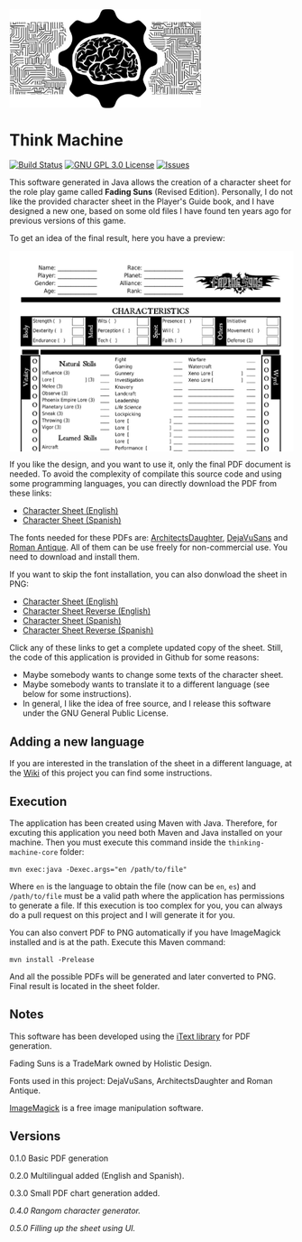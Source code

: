 <img src="./images/ThinkMachine_logo.png" width="340" alt="Think Machine" align="middle"> 

# Think Machine

[![Build Status](https://travis-ci.org/jorgehortelano/TheThinkingMachine.svg?branch=master)](https://travis-ci.org/jorgehortelano/ThinkMachine)
[![GNU GPL 3.0 License](https://img.shields.io/badge/license-GNU_GPL_3.0-brightgreen.svg)](https://github.com/jorgehortelano/ThinkMachine/blob/master/license/gnugpl/license.txt)
[![Issues](https://img.shields.io/github/issues/jorgehortelano/TheThinkingMachine.svg)](https://github.com/jorgehortelano/ThinkMachine/issues)

This software generated in Java allows the creation of a character sheet for the role play game called **Fading Suns** (Revised Edition). Personally, I do not like the provided character sheet in the Player's Guide book, and I have designed a new one, based on some old files I have found ten years ago for previous versions of this game.

To get an idea of the final result, here you have a preview: 

<img src="./images/englishSheetPreview.png" width="600" alt="Fading Suns Character Sheet" align="middle"> 


If you like the design, and you want to use it, only the final PDF document is needed. To avoid the complexity of compilate this source code and using some programming languages, you can directly download the PDF from these links:
- [Character Sheet (English)](https://github.com/jorgehortelano/TheThinkingMachine/blob/master/sheets/FadingSuns_EN.pdf)
- [Character Sheet (Spanish)](https://github.com/jorgehortelano/TheThinkingMachine/blob/master/sheets/FadingSuns_ES.pdf)

The fonts needed for these PDFs are: [ArchitectsDaughter](https://fonts.google.com/specimen/Architects+Daughter), [DejaVuSans](https://dejavu-fonts.github.io/) and [Roman Antique](http://www.steffmann.de/wordpress/). All of them can be use freely for non-commercial use. You need to download and install them.

If you want to skip the font installation, you can also donwload the sheet in PNG:
- [Character Sheet (English)](https://github.com/jorgehortelano/TheThinkingMachine/blob/master/sheets/FadingSuns_EN-0.png)
- [Character Sheet Reverse (English)](https://github.com/jorgehortelano/TheThinkingMachine/blob/master/sheets/FadingSuns_EN-1.png)
- [Character Sheet (Spanish)](https://github.com/jorgehortelano/TheThinkingMachine/blob/master/sheets/FadingSuns_ES-0.png)
- [Character Sheet Reverse (Spanish)](https://github.com/jorgehortelano/TheThinkingMachine/blob/master/sheets/FadingSuns_ES-1.png)

Click any of these links to get a complete updated copy of the sheet. Still, the code of this application is provided in Github for some reasons:
* Maybe somebody wants to change some texts of the character sheet.
* Maybe somebody wants to translate it to a different language (see below for some instructions).
* In general, I like the idea of free source, and I release this software under the GNU General Public License. 

## Adding a new language
If you are interested in the translation of the sheet in a different language, at the [Wiki](https://github.com/jorgehortelano/TheThinkingMachine/wiki/Adding-a-new-Language) of this project you can find some instructions. 

## Execution
The application has been created using Maven with Java. Therefore, for excuting this application you need both Maven and Java installed on your machine. Then you must execute this command inside the `thinking-machine-core` folder: 

```
mvn exec:java -Dexec.args="en /path/to/file"
```
Where `en` is the language to obtain the file (now can be `en`, `es`) and `/path/to/file` must be a valid path where the application has permissions to generate a file. If this execution is too complex for you, you can always do a pull request on this project and I will generate it for you. 

You can also convert PDF to PNG automatically if you have ImageMagick installed and is at the path. Execute this Maven command:

```
mvn install -Prelease
```
And all the possible PDFs will be generated and later converted to PNG. Final result is located in the sheet folder. 

## Notes
This software has been developed using the [iText library](http://itextpdf.com/) for PDF generation. 

Fading Suns is a TradeMark owned by Holistic Design. 

Fonts used in this project: DejaVuSans, ArchitectsDaughter and Roman Antique. 

[ImageMagick](https://www.imagemagick.org/script/index.php) is a free image manipulation software.


## Versions

0.1.0 Basic PDF generation

0.2.0 Multilingual added (English and Spanish).

0.3.0 Small PDF chart generation added.

*0.4.0 Rangom character generator.*

*0.5.0 Filling up the sheet using UI.*
